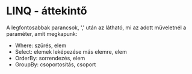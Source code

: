 # LINQ - áttekintő

A legfontosabbak parancsok, ',' után az látható, mi az adott műveletnél a paraméter, amit megkapunk:

* Where: szűrés, elem
* Select: elemek leképezése más elemre, elem
* OrderBy: sorrendezés, elem
* GroupBy: csoportosítás, csoport
